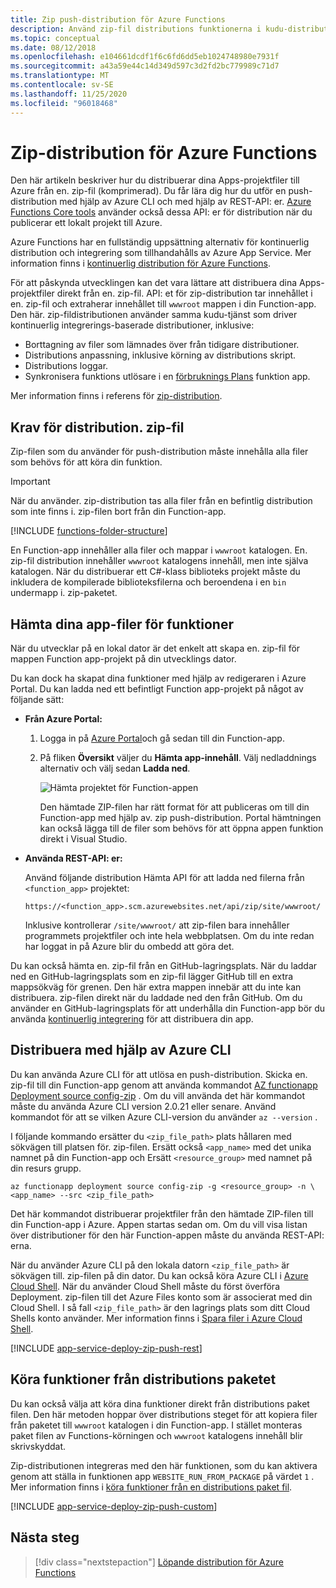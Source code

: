 ```yaml
---
title: Zip push-distribution för Azure Functions
description: Använd zip-fil distributions funktionerna i kudu-distributions tjänsten för att publicera din Azure Functions.
ms.topic: conceptual
ms.date: 08/12/2018
ms.openlocfilehash: e104661dcdf1f6c6fd6dd5eb1024748980e7931f
ms.sourcegitcommit: a43a59e44c14d349d597c3d2fd2bc779989c71d7
ms.translationtype: MT
ms.contentlocale: sv-SE
ms.lasthandoff: 11/25/2020
ms.locfileid: "96018468"
---
```

# <a name="zip-deployment-for-azure-functions"></a>Zip-distribution för Azure Functions

Den här artikeln beskriver hur du distribuerar dina Apps-projektfiler till Azure från en. zip-fil (komprimerad). Du får lära dig hur du utför en push-distribution med hjälp av Azure CLI och med hjälp av REST-API: er. [Azure Functions Core tools](functions-run-local.md) använder också dessa API: er för distribution när du publicerar ett lokalt projekt till Azure.

Azure Functions har en fullständig uppsättning alternativ för kontinuerlig distribution och integrering som tillhandahålls av Azure App Service. Mer information finns i [kontinuerlig distribution för Azure Functions](functions-continuous-deployment.md).

För att påskynda utvecklingen kan det vara lättare att distribuera dina Apps-projektfiler direkt från en. zip-fil. API: et för zip-distribution tar innehållet i en. zip-fil och extraherar innehållet till `wwwroot` mappen i din Function-app. Den här. zip-fildistributionen använder samma kudu-tjänst som driver kontinuerlig integrerings-baserade distributioner, inklusive:

+ Borttagning av filer som lämnades över från tidigare distributioner.
+ Distributions anpassning, inklusive körning av distributions skript.
+ Distributions loggar.
+ Synkronisera funktions utlösare i en [förbruknings Plans](functions-scale.md) funktion app.

Mer information finns i referens för [zip-distribution](https://github.com/projectkudu/kudu/wiki/Deploying-from-a-zip-file).

## <a name="deployment-zip-file-requirements"></a>Krav för distribution. zip-fil

Zip-filen som du använder för push-distribution måste innehålla alla filer som behövs för att köra din funktion.

>[!IMPORTANT]
> När du använder. zip-distribution tas alla filer från en befintlig distribution som inte finns i. zip-filen bort från din Function-app.  

[!INCLUDE [functions-folder-structure](../../includes/functions-folder-structure.md)]

En Function-app innehåller alla filer och mappar i `wwwroot` katalogen. En. zip-fil distribution innehåller `wwwroot` katalogens innehåll, men inte själva katalogen. När du distribuerar ett C#-klass biblioteks projekt måste du inkludera de kompilerade biblioteksfilerna och beroendena i en `bin` undermapp i. zip-paketet.

## <a name="download-your-function-app-files"></a>Hämta dina app-filer för funktioner

När du utvecklar på en lokal dator är det enkelt att skapa en. zip-fil för mappen Function app-projekt på din utvecklings dator.

Du kan dock ha skapat dina funktioner med hjälp av redigeraren i Azure Portal. Du kan ladda ned ett befintligt Function app-projekt på något av följande sätt:

+ **Från Azure Portal:**

  1. Logga in på [Azure Portal](https://portal.azure.com)och gå sedan till din Function-app.

  2. På fliken **Översikt** väljer du **Hämta app-innehåll**. Välj nedladdnings alternativ och välj sedan **Ladda ned**.

      ![Hämta projektet för Function-appen](./media/deployment-zip-push/download-project.png)

     Den hämtade ZIP-filen har rätt format för att publiceras om till din Function-app med hjälp av. zip push-distribution. Portal hämtningen kan också lägga till de filer som behövs för att öppna appen funktion direkt i Visual Studio.

+ **Använda REST-API: er:**

    Använd följande distribution Hämta API för att ladda ned filerna från `<function_app>` projektet: 

    ```http
    https://<function_app>.scm.azurewebsites.net/api/zip/site/wwwroot/
    ```

    Inklusive kontrollerar `/site/wwwroot/` att zip-filen bara innehåller programmets projektfiler och inte hela webbplatsen. Om du inte redan har loggat in på Azure blir du ombedd att göra det.  

Du kan också hämta en. zip-fil från en GitHub-lagringsplats. När du laddar ned en GitHub-lagringsplats som en zip-fil lägger GitHub till en extra mappsökväg för grenen. Den här extra mappen innebär att du inte kan distribuera. zip-filen direkt när du laddade ned den från GitHub. Om du använder en GitHub-lagringsplats för att underhålla din Function-app bör du använda [kontinuerlig integrering](functions-continuous-deployment.md) för att distribuera din app.  

## <a name="deploy-by-using-azure-cli"></a><a name="cli"></a>Distribuera med hjälp av Azure CLI

Du kan använda Azure CLI för att utlösa en push-distribution. Skicka en. zip-fil till din Function-app genom att använda kommandot [AZ functionapp Deployment source config-zip](/cli/azure/functionapp/deployment/source#az-functionapp-deployment-source-config-zip) . Om du vill använda det här kommandot måste du använda Azure CLI version 2.0.21 eller senare. Använd kommandot för att se vilken Azure CLI-version du använder `az --version` .

I följande kommando ersätter du `<zip_file_path>` plats hållaren med sökvägen till platsen för. zip-filen. Ersätt också `<app_name>` med det unika namnet på din Function-app och Ersätt `<resource_group>` med namnet på din resurs grupp.

```azurecli-interactive
az functionapp deployment source config-zip -g <resource_group> -n \
<app_name> --src <zip_file_path>
```

Det här kommandot distribuerar projektfiler från den hämtade ZIP-filen till din Function-app i Azure. Appen startas sedan om. Om du vill visa listan över distributioner för den här Function-appen måste du använda REST-API: erna.

När du använder Azure CLI på den lokala datorn `<zip_file_path>` är sökvägen till. zip-filen på din dator. Du kan också köra Azure CLI i [Azure Cloud Shell](../cloud-shell/overview.md). När du använder Cloud Shell måste du först överföra Deployment. zip-filen till det Azure Files konto som är associerat med din Cloud Shell. I så fall `<zip_file_path>` är den lagrings plats som ditt Cloud Shells konto använder. Mer information finns i [Spara filer i Azure Cloud Shell](../cloud-shell/persisting-shell-storage.md).

[!INCLUDE [app-service-deploy-zip-push-rest](../../includes/app-service-deploy-zip-push-rest.md)]

## <a name="run-functions-from-the-deployment-package"></a>Köra funktioner från distributions paketet

Du kan också välja att köra dina funktioner direkt från distributions paket filen. Den här metoden hoppar över distributions steget för att kopiera filer från paketet till `wwwroot` katalogen i din Function-app. I stället monteras paket filen av Functions-körningen och `wwwroot` katalogens innehåll blir skrivskyddat.  

Zip-distributionen integreras med den här funktionen, som du kan aktivera genom att ställa in funktionen app `WEBSITE_RUN_FROM_PACKAGE` på värdet `1` . Mer information finns i [köra funktioner från en distributions paket fil](run-functions-from-deployment-package.md).

[!INCLUDE [app-service-deploy-zip-push-custom](../../includes/app-service-deploy-zip-push-custom.md)]

## <a name="next-steps"></a>Nästa steg

> [!div class="nextstepaction"]
> [Löpande distribution för Azure Functions](functions-continuous-deployment.md)

[.zip push deployment reference topic]: https://github.com/projectkudu/kudu/wiki/Deploying-from-a-zip-file
